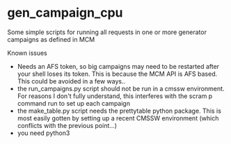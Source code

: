 # gen_campaign_cpu

Some simple scripts for running all requests in one or more generator campaigns as defined in MCM

Known issues
  - Needs an AFS token, so big campaigns may need to be restarted after your shell loses its token. This is because the MCM API is AFS based. This could be avoided in a few ways..
  - the run_campaigns.py script should not be run in a cmssw environment. For reasons I don't fully understand, this interferes with the scram p command run to set up each campaign
  - the make_table.py script needs the prettytable python package. This is most easily gotten by setting up a recent CMSSW environment (which conflicts with the previous point...)
  - you need python3
